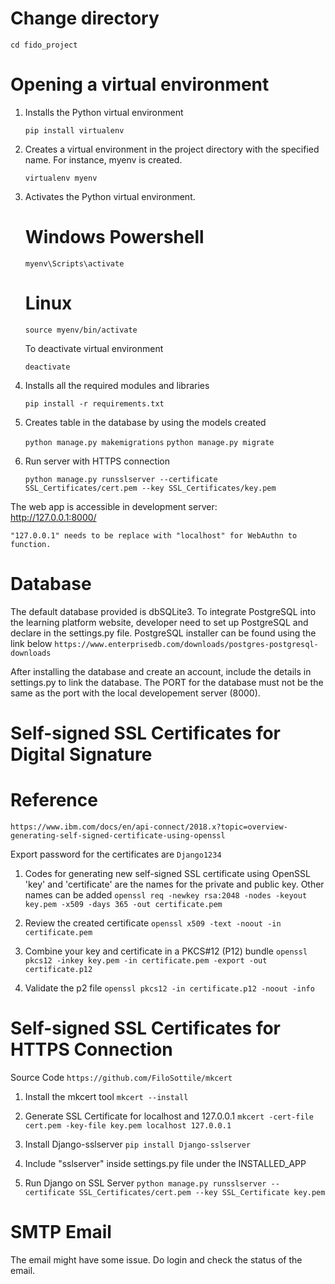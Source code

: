 # Change directory

`cd fido_project`

# Opening a virtual environment 
1. Installs the Python virtual environment

    `pip install virtualenv`

    
2. Creates a virtual environment in the project directory with the specified    name. For instance, myenv is created. 

    `virtualenv myenv`

3. Activates the Python virtual environment.


    # Windows Powershell
    `myenv\Scripts\activate`

    # Linux 
    `source myenv/bin/activate`

    To deactivate virtual environment

    `deactivate`
    
4. Installs all the required modules and libraries
    
    `pip install -r requirements.txt`

5. Creates table in the database by using the models created
    
    `python manage.py makemigrations`
    `python manage.py migrate`

6.  Run server with HTTPS connection

    `python manage.py runsslserver --certificate SSL_Certificates/cert.pem --key SSL_Certificates/key.pem`

   The web app is accessible in development server:  
    http://127.0.0.1:8000/

    "127.0.0.1" needs to be replace with "localhost" for WebAuthn to function. 

# Database 

The default database provided is dbSQLite3. To integrate PostgreSQL into the learning platform website, developer need to set up PostgreSQL and declare in the settings.py file. 
PostgreSQL installer can be found using the link below
    `https://www.enterprisedb.com/downloads/postgres-postgresql-downloads`

After installing the database and create an account, include the details in settings.py to link the database. 
The PORT for the database must not be the same as the port with the local developement server (8000).

# Self-signed SSL Certificates for Digital Signature 
# Reference
`https://www.ibm.com/docs/en/api-connect/2018.x?topic=overview-generating-self-signed-certificate-using-openssl`

Export password for the certificates are `Django1234`

1. Codes for generating new self-signed SSL certificate using OpenSSL
    'key' and 'certificate' are the names for the private and public key. Other names can be added
    `openssl req -newkey rsa:2048 -nodes -keyout key.pem -x509 -days 365 -out certificate.pem`

2. Review the created certificate
    `openssl x509 -text -noout -in certificate.pem`

3. Combine your key and certificate in a PKCS#12 (P12) bundle
    `openssl pkcs12 -inkey key.pem -in certificate.pem -export -out certificate.p12`

4. Validate the p2 file
    `openssl pkcs12 -in certificate.p12 -noout -info`


# Self-signed SSL Certificates for HTTPS Connection 
Source Code
`https://github.com/FiloSottile/mkcert`

1. Install the mkcert tool
    `mkcert --install`

2. Generate SSL Certificate for localhost and 127.0.0.1
    `mkcert -cert-file cert.pem -key-file key.pem localhost 127.0.0.1`

3. Install Django-sslserver
    `pip install Django-sslserver`

4. Include "sslserver" inside settings.py file under the INSTALLED_APP

5. Run Django on SSL Server
    `python manage.py runsslserver --certificate SSL_Certificates/cert.pem --key SSL_Certificate key.pem`

# SMTP Email 

The email might have some issue. Do login and check the status of the email.
